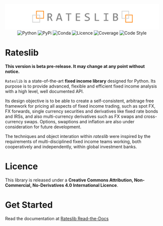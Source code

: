 <div style="text-align: center">
    <img src="docs/source/_static/rateslib_logo_big.gif" alt="Rateslib">
</div>

<div style="text-align: center">
  <img src="https://img.shields.io/badge/dynamic/json?url=https%3A%2F%2Frateslib.readthedocs.io%2Fen%2Flatest%2F_static%2Fbadges.json&query=%24.python&label=Python&color=blue" alt="Python">
  <img src="https://img.shields.io/badge/dynamic/json?url=https%3A%2F%2Frateslib.readthedocs.io%2Fen%2Flatest%2F_static%2Fbadges.json&query=%24.pypi&label=PyPi&color=blue" alt="PyPi">
  <img src="https://img.shields.io/badge/dynamic/json?url=https%3A%2F%2Frateslib.readthedocs.io%2Fen%2Flatest%2F_static%2Fbadges.json&query=%24.conda&label=Conda&color=blue" alt="Conda">
  <img src="https://img.shields.io/badge/dynamic/json?url=https%3A%2F%2Frateslib.readthedocs.io%2Fen%2Flatest%2F_static%2Fbadges.json&query=%24.licence&label=Licence&color=orange" alt="Licence">
  <img src="https://img.shields.io/badge/dynamic/json?url=https%3A%2F%2Frateslib.readthedocs.io%2Fen%2Flatest%2F_static%2Fbadges.json&query=%24.coverage&label=Coverage&color=green" alt="Coverage">
  <img src="https://img.shields.io/badge/dynamic/json?url=https%3A%2F%2Frateslib.readthedocs.io%2Fen%2Flatest%2F_static%2Fbadges.json&query=%24.style&label=Code%20Style&color=black" alt="Code Style">
</div>

# Rateslib

**This version is beta pre-release. It may change at any point without notice.**

``Rateslib`` is a state-of-the-art **fixed income library** designed for Python.
Its purpose is to provide advanced, flexible and efficient fixed income analysis
with a high level, well documented API.

Its design objective is to be able to create a self-consistent, arbitrage free
framework for pricing all aspects of fixed income trading, such as spot FX, FX forwards,
single currency securities and derivatives like fixed rate bonds and IRSs, and also
multi-currency derivatives such as FX swaps and cross-currency swaps. Options,
swaptions and inflation are also under consideration for future development.

The techniques and object interation within *rateslib* were inspired by
the requirements of multi-disciplined fixed income teams working, both cooperatively
and independently, within global investment banks.


Licence
=======

This library is released under a **Creative Commons Attribution, Non-Commercial,
No-Derivatives 4.0 International Licence**.


Get Started
===========

Read the documentation at 
[Rateslib Read-the-Docs](https://rateslib.readthedocs.io/en/latest/)





